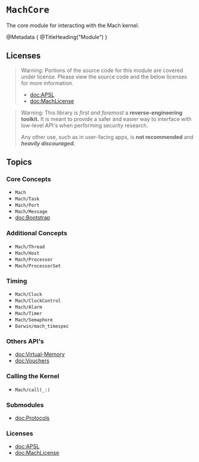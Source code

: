 # ``MachCore``

The core module for interacting with the Mach kernel.

@Metadata {
    @TitleHeading("Module")
}

## Licenses

> Warning: Portions of the source code for this module are covered under license. Please view the source code and the below licenses for more information.
>
> - <doc:APSL>
> - <doc:MachLicense>

> Warning: This library is _first and foremost_ a **reverse-engineering toolkit.** It is meant to provide a safer and easier way to interface with low-level API's when performing security research.
>
> Any other use, such as in user-facing apps, is **not recommended** and _**heavily discouraged.**_

## Topics

### Core Concepts

- ``Mach``
- ``Mach/Task``
- ``Mach/Port``
- ``Mach/Message``
- <doc:Bootstrap>


### Additional Concepts
- ``Mach/Thread``
- ``Mach/Host``
- ``Mach/Processor``
- ``Mach/ProcessorSet``

### Timing

- ``Mach/Clock``
- ``Mach/ClockControl``
- ``Mach/Alarm``
- ``Mach/Timer``
- ``Mach/Semaphore``
- ``Darwin/mach_timespec``

### Others API's

- <doc:Virtual-Memory>
- <doc:Vouchers>

### Calling the Kernel

- ``Mach/call(_:)``


### Submodules

- <doc:Protocols>

### Licenses

- <doc:APSL>
- <doc:MachLicense>